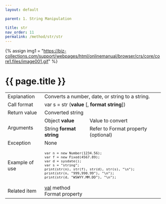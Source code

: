 ```yaml
---
layout: default

parent: 1. String Manipulation

title: str
nav_order: 11
permalink: /method/str/str
---
```

{% assign img1 = "https://biz-collections.com/support/webpages/html/onlinemanual/browser/crs/core/core1.files/image001.gif" %}


# {{ page.title }}

<table>
  <tr>
    <td>Explanation</td>
    <td colspan="2">Converts a number, date, or string to a string.</td>
  </tr>
  <tr>
    <td>Call format</td>
    <td colspan="2">var s = str (<b>value</b> [, <b>format string</b>])</td>
  </tr>
  <tr>
    <td>Return value</td>
    <td colspan="2">Converted string</td>
  </tr>  
  <tr>
    <td rowspan="2">Arguments</td>
    <td>Object <b>value</b></td>
    <td>Value to convert</td>
  </tr>
  <tr>
    <td>String <b>format string</b></td>
    <td>Refer to <a>Format</b> property (optional)</td>
  </tr>
  <tr>
    <td>Exception</td>
    <td colspan="2">None</td>
  </tr>
  <tr>
    <td>Example of use</td>
    <td colspan="2"><code><pre>var n = new Number(1234.56);
var f = new Fixed(4567.89);
var d = sysdate();
var s = "string";
print(str(n), str(f), str(d), str(s), "\n");
print(str(n, "999,990.99"), "\n");
print(str(d, "WSWYY.MM.DD"), "\n");</pre></code></td>
  </tr>
  <tr>
    <td>Related item</td>
    <td colspan="2"><a href="/method/str/val">val</a> method<br><a>Format</a> property</td>
  </tr>
</table>

